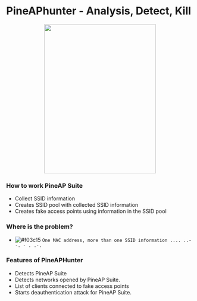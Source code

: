 # PineAPhunter - Analysis, Detect, Kill

<center><img src="https://github.com/besimaltnok/pineAPhunter/blob/master/pineapple.png" width="300" height="400"/></center>


### How to work PineAP Suite

* Collect SSID information
* Creates SSID pool with collected SSID information
* Creates fake access points using information in the SSID pool

### Where is the problem?

- ![#f03c15](https://placehold.it/15/f03c15/000000?text=+) `One MAC address, more than one SSID information .... ..- -. - . .-. `


### Features of PineAPHunter

* Detects PineAP Suite 
* Detects networks opened by PineAP Suite.
* List of clients connected to fake access points
* Starts deauthentication attack for PineAP Suite.
